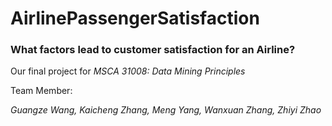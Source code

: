 # AirlinePassengerSatisfaction

### What factors lead to customer satisfaction for an Airline? ###

Our final project for *MSCA 31008: Data Mining Principles*

Team Member: 

*Guangze Wang, Kaicheng Zhang, Meng Yang, Wanxuan Zhang, Zhiyi Zhao*
